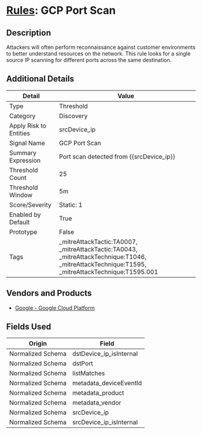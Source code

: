 # [Rules](README.md): GCP Port Scan

## Description
Attackers will often perform reconnaissance against customer environments to better understand resources on the network. This rule looks for a single source IP scanning for different ports across the same destination.

## Additional Details
|Detail|Value|
|----|----|
|Type|Threshold|
|Category|Discovery|
|Apply Risk to Entities|srcDevice_ip|
|Signal Name|GCP Port Scan|
|Summary Expression|Port scan detected from {{srcDevice_ip}}|
|Threshold Count|25|
|Threshold Window|5m|
|Score/Severity|Static: 1|
|Enabled by Default|True|
|Prototype|False|
|Tags|_mitreAttackTactic:TA0007, _mitreAttackTactic:TA0043, _mitreAttackTechnique:T1046, _mitreAttackTechnique:T1595, _mitreAttackTechnique:T1595.001|
## Vendors and Products
- [Google - Google Cloud Platform](../products/dcc85cfc-a698-4d09-87de-f2c723f3ad07.md)


## Fields Used

|Origin|Field|
|----|----|
|Normalized Schema|dstDevice_ip_isInternal|
|Normalized Schema|dstPort|
|Normalized Schema|listMatches|
|Normalized Schema|metadata_deviceEventId|
|Normalized Schema|metadata_product|
|Normalized Schema|metadata_vendor|
|Normalized Schema|srcDevice_ip|
|Normalized Schema|srcDevice_ip_isInternal|


